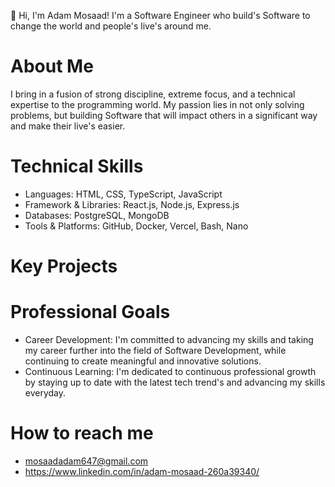 👋 Hi, I'm Adam Mosaad! I'm a Software Engineer who build's Software to change the world and people's live's around me.  
# About Me
I bring in a fusion of strong discipline, extreme focus, and a technical expertise to the programming world. My passion lies in not only solving problems, but building Software that will impact others in a significant way and make their live's easier.
# Technical Skills
- Languages: HTML, CSS, TypeScript, JavaScript
- Framework & Libraries: React.js, Node.js, Express.js
- Databases: PostgreSQL, MongoDB
- Tools & Platforms: GitHub, Docker, Vercel, Bash, Nano
# Key Projects

# Professional Goals
- Career Development: I'm committed to advancing my skills and taking my career further into the field of Software Development, while continuing to create meaningful and innovative solutions.
- Continuous Learning: I'm dedicated to continuous professional growth by staying up to date with the latest tech trend's and advancing my skills everyday.
# How to reach me
- mosaadadam647@gmail.com
- https://www.linkedin.com/in/adam-mosaad-260a39340/

